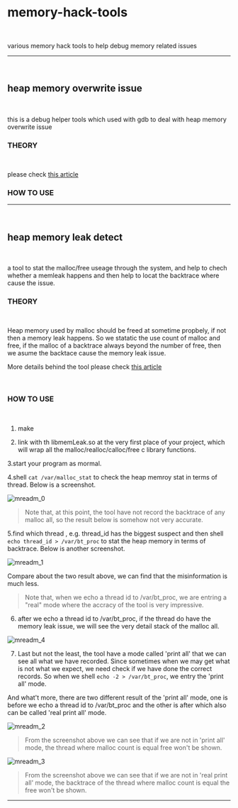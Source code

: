 # memory-hack-tools

<br />

various memory hack tools to help debug memory related issues

---

<br />

##  heap memory overwrite issue

<br />

this is a debug helper tools which used with gdb to deal with heap memory overwrite issue

### THEORY

<br />

please check [this article](http://saiyn.github.io/homepage/2017/09/01/debug-DIY/#堆内存越界死机检测工具)

### HOW TO USE


---

<br />

## heap memory leak detect

<br />

a tool to stat the malloc/free useage through the system, and help to chech whether a memleak happens and then help
to locat the backtrace where cause the issue.

### THEORY

<br />

Heap memory used by malloc should be freed at sometime propbely, if not then a memory leak happens. So we statatic the use count of malloc and free, if the malloc of a backtrace always beyond the number of free, then we asume the backtace 
cause the memory leak issue.

More details behind the tool please check [this article](http://saiyn.github.io/homepage/2017/09/01/debug-DIY/#内存泄露检测工具)

<br />

### HOW TO USE

<br />

1. make 

2. link with th libmemLeak.so at the very first place of your project, which will wrap all the malloc/realloc/calloc/free c library functions.

3.start your program as mormal.

4.shell `cat /var/malloc_stat` to check the heap memroy stat in terms of thread. Below is a screenshot.

![mreadm_0](http://omp8s6jms.bkt.clouddn.com/image/git/mreadm_0.png)

> Note that, at this point, the tool have not record the backtrace of any malloc all, so the result below is somehow not very accurate.

5.find which thread , e.g. thread_id has the biggest suspect and then shell `echo thread_id > /var/bt_proc` to stat the
heap memory in terms of backtrace. Below is another screenshot.

![mreadm_1](http://omp8s6jms.bkt.clouddn.com/image/git/mreadm_1.png)

 Compare about the two result above, we can find that the misinformation is much less.


> Note that, when we echo a thread id to /var/bt_proc, we are entring a "real" mode where the accracy of the tool is very impressive.

6. after we echo a thread id to /var/bt_proc, if the thread do have the memory leak issue, we will see the very detail stack of the malloc all. 

![mreadm_4](http://omp8s6jms.bkt.clouddn.com/image/git/mreadm_4.png)

7. Last but not the least, the tool have a mode called 'print all' that we can see all what we have recorded. Since sometimes when we may get what is not what we expect, we need check if we have done the correct records. So when we shell `echo -2 > /var/bt_proc`, we entry the 'print all' mode. 

And what't more, there are two different result of the 'print all' mode, one is before we echo a thread id to /var/bt_proc and the other is after which also can be called 'real print all' mode.

![mreadm_2](http://omp8s6jms.bkt.clouddn.com/image/git/mreadm_2.png)

> From the screenshot above we can see that if we are not in 'print all' mode, the thread where malloc count is equal free won't be shown.

![mreadm_3](http://omp8s6jms.bkt.clouddn.com/image/git/mreadm_3.png)

> From the screenshot above we can see that if we are not in 'real print all' mode, the backtrace of the thread where malloc count is equal the free won't be shown.



----

